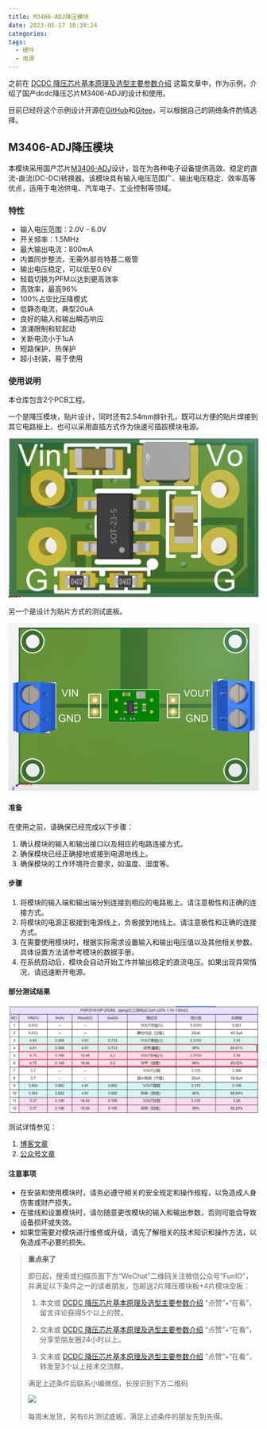 ```yaml
---
title: M3406-ADJ降压模块
date: 2023-05-17 10:39:24
categories:
tags:
  - 硬件
  - 电源
---
```


之前在 [DCDC 降压芯片基本原理及选型主要参数介绍](https://mp.weixin.qq.com/s/rMwLUHA0_VftLfn3x-7HMQ) 这篇文章中，作为示例，介绍了国产dcdc降压芯片M3406-ADJ的设计和使用。

目前已经将这个示例设计开源在[GitHub](https://github.com/pengwon/m3406adj-buck)和[Gitee](https://gitee.com/happy-peter/m3406adj-buck)，可以根据自己的网络条件酌情选择。

<!-- more -->

## M3406-ADJ降压模块

本模块采用国产芯片[M3406-ADJ](https://item.szlcsc.com/84388.html)设计，旨在为各种电子设备提供高效、稳定的直流-直流(DC-DC)转换器。该模块具有输入电压范围广、输出电压稳定、效率高等优点，适用于电池供电、汽车电子、工业控制等领域。

### 特性

- 输入电压范围：2.0V - 6.0V
- 开关频率：1.5MHz
- 最大输出电流：800mA
- 内置同步整流，无需外部肖特基二极管
- 输出电压稳定，可以低至0.6V
- 轻载切换为PFM以达到更高效率
- 高效率，最高96%
- 100%占空比压降模式
- 低静态电流，典型20uA
- 良好的输入和输出瞬态响应
- 浪涌限制和软起动
- 关断电流小于1uA
- 短路保护，热保护
- 超小封装，易于使用

### 使用说明

本仓库包含2个PCB工程。

一个是降压模块，贴片设计，同时还有2.54mm排针孔，既可以方便的贴片焊接到其它电路板上，也可以采用直插方式作为快速可插拔模块电源。

![M3406降压模块](https://raw.githubusercontent.com/pengwon/m3406adj-buck/main/IMG/M3406降压模块.png)

另一个是设计为贴片方式的测试底板。

![测试底板](https://raw.githubusercontent.com/pengwon/m3406adj-buck/main/IMG/测试底板.png)

#### 准备

在使用之前，请确保已经完成以下步骤：

1. 确认模块的输入和输出接口以及相应的电路连接方式。
2. 确保模块已经正确接地或接到电源地线上。
3. 确保模块的工作环境符合要求，如温度、湿度等。

#### 步骤

1. 将模块的输入端和输出端分别连接到相应的电路板上。请注意极性和正确的连接方式。
2. 将模块的电源正极接到电源线上，负极接到地线上。请注意极性和正确的连接方式。
3. 在需要使用模块时，根据实际需求设置输入和输出电压值以及其他相关参数。具体设置方法请参考模块的数据手册。
4. 在系统启动后，模块会自动开始工作并输出稳定的直流电压。如果出现异常情况，请迅速断开电源。

#### 部分测试结果

![测试结果](https://raw.githubusercontent.com/pengwon/m3406adj-buck/main/IMG/长江微电电感.jpg)

测试详情参见：

1. [博客文章](https://blog.boringhex.top/posts/0fe68ed1b68a/)
2. [公众号文章](https://mp.weixin.qq.com/s/rMwLUHA0_VftLfn3x-7HMQ)

#### 注意事项

- 在安装和使用模块时，请务必遵守相关的安全规定和操作规程，以免造成人身伤害或财产损失。
- 在接线和设置模块时，请勿随意更改模块的输入和输出参数，否则可能会导致设备损坏或失效。
- 如果您需要对模块进行维修或升级，请先了解相关的技术知识和操作方法，以免造成不必要的损失。

> **重点来了**
>
> 即日起，搜索或扫描页面下方“WeChat”二维码关注微信公众号“FunIO”，并满足以下条件之一的读者朋友，包邮送2片降压模块板+4片模块空板：
>
> 1. 本文或 [DCDC 降压芯片基本原理及选型主要参数介绍](https://mp.weixin.qq.com/s/rMwLUHA0_VftLfn3x-7HMQ) “点赞”+“在看”，留言评论获得5个以上的赞。
>
> 2. 文末或 [DCDC 降压芯片基本原理及选型主要参数介绍](https://mp.weixin.qq.com/s/rMwLUHA0_VftLfn3x-7HMQ) “点赞”+“在看”，分享至朋友圈24小时以上。
>
> 3. 文末或 [DCDC 降压芯片基本原理及选型主要参数介绍](https://mp.weixin.qq.com/s/rMwLUHA0_VftLfn3x-7HMQ) “点赞”+“在看”，转发至3个以上技术交流群。
>
> 满足上述条件后联系小编微信，长按识别下方二维码
>
> ![](https://imgs.boringhex.top/blog/qr-qywx-yyy.jpg)
>
> 每周末发货，另有6片测试底板，满足上述条件的朋友先到先得。
